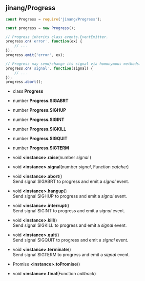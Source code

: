 ##	jinang/Progress

```javascript
const Progress = require('jinang/Progress');

const progress = new Progress();

// Progress inherits class events.EventEmitter.
progress.on('error', function(ex) {
    // ...
});
progress.emit('error', ex);

// Progress may send/change its signal via homonymous methods.
progress.on('signal', function(signal) {
    // ...
});
progress.abort();
```

*   class __Progress__
*   number __Progress.SIGABRT__
*   number __Progress.SIGHUP__
*   number __Progress.SIGINT__
*   number __Progress.SIGKILL__
*   number __Progress.SIGQUIT__
*   number __Progress.SIGTERM__

*   void __\<instance\>.raise__(number *signal* )
*   void __\<instance\>.signal__(number *signal*, Function *catcher*)

*   void __\<instance\>.abort__()  
    Send signal SIGABRT to progress and emit a *signal* event.
*   void __\<instance\>.hangup__()  
    Send signal SIGHUP to progress and emit a *signal* event.
*   void __\<instance\>.interrupt__()  
    Send signal SIGINT to progress and emit a *signal* event.
*   void __\<instance\>.kill__()  
    Send signal SIGKILL to progress and emit a *signal* event.
*   void __\<instance\>.quit__()  
    Send signal SIGQUIT to progress and emit a *signal* event.
*   void __\<instance\>.terminate__()  
    Send signal SIGTERM to progress and emit a *signal* event.

*   Promise __\<instance\>.toPromise__()  
*   void __\<instance\>.final__(Function *callback*)
